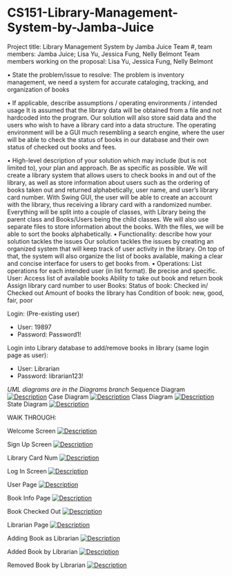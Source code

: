# CS151-Library-Management-System-by-Jamba-Juice

Project title: Library Management System by Jamba Juice
Team #, team members: Jamba Juice; Lisa Yu, Jessica Fung, Nelly Belmont
Team members working on the proposal: Lisa Yu, Jessica Fung, Nelly Belmont


• State the problem/issue to resolve:
The problem is inventory management, we need a system for accurate cataloging, tracking, and organization of books

• If applicable, describe assumptions / operating environments / intended usage
	It is assumed that the library data will be obtained from a file and not hardcoded into the program. Our solution will also store said data and the users who wish to have a library card into a data structure. The operating environment will be a GUI much resembling a search engine, where the user will be able to check the status of books in our database and their own status of checked out books and fees.


• High-level description of your solution which may include (but is not limited to), your plan and approach.  Be as specific as possible.
We will create a library system that allows users to check books in and out of the library, as well as store information about users such as the ordering of books taken out and returned alphabetically, user name, and user’s library card number. With Swing GUI, the user will be able to create an account with the library, thus receiving a library card with a randomized number. Everything will be split into a couple of classes, with Library being the parent class and Books/Users being the child classes. We will also use separate files to store information about the books. With the files, we will be able to sort the books alphabetically.
• Functionality: describe how your solution tackles the issues
Our solution tackles the issues by creating an organized system that will keep track of user activity in the library. On top of that, the system will also organize the list of books available, making a clear and concise interface for users to get books from.
• Operations: List operations for each intended user (in list format).  Be precise and specific.
	User:
Access list of available books
Ability to take out book and return book
Assign library card number to user
	Books:
Status of book: Checked in/ Checked out
Amount of books the library has
Condition of book: new, good, fair, poor

Login:
(Pre-existing user)
- User: 19897
- Password: Password1!

Login into Library database to add/remove books in library (same login page as user):
- User: Librarian
- Password: librarian123!

*UML diagrams are in the Diagrams branch*
Sequence Diagram
<a href="SequenceDiagram"><img src="Lisa - SequenceDiagram.png" alt="Description"></a>
Case Diagram
<a href="CaseDigram"><img src="Lisa - CaseDigram.png" alt="Description"></a>
Class Diagram
<a href="ClassDiagram"><img src="Nelly-ClassDiagram.jpg" alt="Description"></a>
State Diagram
<a href="StateDiagram"><img src="Jessica - State Diagram.png" alt="Description"></a>


WAlK THROUGH:

Welcome Screen
<a href="WelcomeScreen"><img src="WelcomeScreen.png" alt="Description"></a>

Sign Up Screen
<a href="SignUpScreen"><img src="SignUpPage.png" alt="Description"></a>

Library Card Num
<a href="LibrarianCardNum"><img src="LibraryCardNum.png" alt="Description"></a>

Log In Screen
<a href="LogInPage"><img src="LoginPage.png" alt="Description"></a>

User Page
<a href="UserPage"><img src="UserPage.png" alt="Description"></a>

Book Info Page
<a href="BookInfoPage"><img src="BookInfoPage.png" alt="Description"></a>

Book Checked Out
<a href="BookCheckedOut"><img src="BookCheckedOut.png" alt="Description"></a>

Librarian Page
<a href="Librarian"><img src="BookCheckedOut.png" alt="Description"></a>

Adding Book as Librarian
<a href="AddingBook"><img src="AddingBook.png" alt="Description"></a>

Added Book by Librarian
<a href="BookAdded"><img src="BookAdded.png" alt="Description"></a>

Removed Book by Librarian
<a href="BooksRemoved"><img src="RemovedBooks.png" alt="Description"></a>








